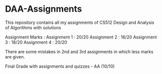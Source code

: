 # DAA-Assignments

This repository contains all my assignments of CS512 Design and Analysis of Algorithms with solutions

Assignment Marks : 
Assignment 1 : 20/20
Assignment 2 : 16/20
Assignment 3 : 18/20
Assignment 4 : 20/20

There are some mistakes in 2nd and 3rd assignments in which less marks are given.

Final Grade with assignments and quizzes - AA (10/10)
